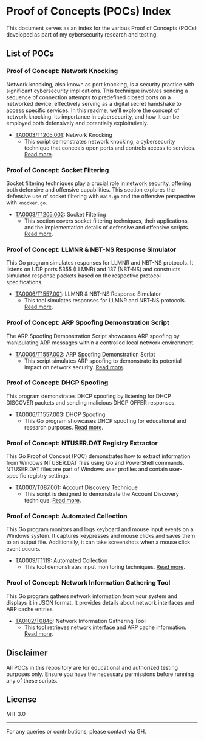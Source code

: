 # Proof of Concepts (POCs) Index

This document serves as an index for the various Proof of Concepts (POCs) developed as part of my cybersecurity research and testing.

## List of POCs

### Proof of Concept: Network Knocking
Network knocking, also known as port knocking, is a security practice with significant cybersecurity implications. This technique involves sending a sequence of connection attempts to predefined closed ports on a networked device, effectively serving as a digital secret handshake to access specific services. In this readme, we'll explore the concept of network knocking, its importance in cybersecurity, and how it can be employed both defensively and potentially exploitatively.

- [TA0003/T1205.001](./TA0003/T1205.001): Network Knocking
  - This script demonstrates network knocking, a cybersecurity technique that conceals open ports and controls access to services. [Read more](./TA0003/T1205.001/readme.md).

### Proof of Concept: Socket Filtering
Socket filtering techniques play a crucial role in network security, offering both defensive and offensive capabilities. This section explores the defensive use of socket filtering with `main.go` and the offensive perspective with `knocker.go`. 

- [TA0003/T1205.002](./TA0003/T1205.002): Socket Filtering
  - This section covers socket filtering techniques, their applications, and the implementation details of defensive and offensive scripts. [Read more](./TA0003/T1205.002/readme.md).

### Proof of Concept: LLMNR & NBT-NS Response Simulator

This Go program simulates responses for LLMNR and NBT-NS protocols. It listens on UDP ports 5355 (LLMNR) and 137 (NBT-NS) and constructs simulated response packets based on the respective protocol specifications.

- [TA0006/T1557.001](./TA0006/T1557.001): LLMNR & NBT-NS Response Simulator
  - This tool simulates responses for LLMNR and NBT-NS protocols. [Read more](./TA0006/T1557.001/readme.md).

### Proof of Concept: ARP Spoofing Demonstration Script

The ARP Spoofing Demonstration Script showcases ARP spoofing by manipulating ARP messages within a controlled local network environment.

- [TA0006/T1557.002](./TA0006/T1557.002): ARP Spoofing Demonstration Script
  - This script simulates ARP spoofing to demonstrate its potential impact on network security. [Read more](./TA0006/T1557.002/readme.md).

### Proof of Concept: DHCP Spoofing

This program demonstrates DHCP spoofing by listening for DHCP DISCOVER packets and sending malicious DHCP OFFER responses.

- [TA0006/T1557.003](./TA0006/T1557.003): DHCP Spoofing
  - This Go program showcases DHCP spoofing for educational and research purposes. [Read more](./TA0006/T1557.003/readme.md).

### Proof of Concept: NTUSER.DAT Registry Extractor

This Go Proof of Concept (POC) demonstrates how to extract information from Windows NTUSER.DAT files using Go and PowerShell commands. NTUSER.DAT files are part of Windows user profiles and contain user-specific registry settings.

- [TA0007/T087.001](./TA0007/T087.001): Account Discovery Technique
  - This script is designed to demonstrate the Account Discovery technique. [Read more](./TA0007/T087.001/readme.md).

### Proof of Concept: Automated Collection

This Go program monitors and logs keyboard and mouse input events on a Windows system. It captures keypresses and mouse clicks and saves them to an output file. Additionally, it can take screenshots when a mouse click event occurs.

- [TA0009/T1119](./TA0009/T1119/readme.md): Automated Collection
  - This tool demonstrates input monitoring techniques. [Read more](./TA0009/T1119/readme.md).

### Proof of Concept: Network Information Gathering Tool

This Go program gathers network information from your system and displays it in JSON format. It provides details about network interfaces and ARP cache entries.

- [TA0102/T0846](./TA0102/T0846): Network Information Gathering Tool
  - This tool retrieves network interface and ARP cache information. [Read more](./TA0102/T0846/readme.md).

## Disclaimer

All POCs in this repository are for educational and authorized testing purposes only. Ensure you have the necessary permissions before running any of these scripts.

## License

MIT 3.0

---

For any queries or contributions, please contact via GH.
